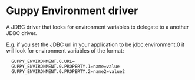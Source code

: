 # Guppy Environment driver

A JDBC driver that looks for environment variables to delegate to a another JDBC driver.

E.g. if you set the JDBC url in your application to be jdbc:environment:0 it will look for environment variables of the format:

```shell
  GUPPY_ENVIRONMENT.0.URL=
  GUPPY_ENVIRONMENT.0.PROPERTY.1=name=value
  GUPPY_ENVIRONMENT.0.PROPERTY.2=name2=value2
```
